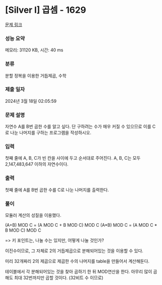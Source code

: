 # [Silver I] 곱셈 - 1629 

[문제 링크](https://www.acmicpc.net/problem/1629) 

### 성능 요약

메모리: 31120 KB, 시간: 40 ms

### 분류

분할 정복을 이용한 거듭제곱, 수학

### 제출 일자

2024년 3월 18일 02:05:59

### 문제 설명

<p>자연수 A를 B번 곱한 수를 알고 싶다. 단 구하려는 수가 매우 커질 수 있으므로 이를 C로 나눈 나머지를 구하는 프로그램을 작성하시오.</p>

### 입력 

 <p>첫째 줄에 A, B, C가 빈 칸을 사이에 두고 순서대로 주어진다. A, B, C는 모두 2,147,483,647 이하의 자연수이다.</p>

### 출력 

 <p>첫째 줄에 A를 B번 곱한 수를 C로 나눈 나머지를 출력한다.</p>


### 풀이 

모듈러 계산의 성질을 이용했다.

(A+B) MOD C = (A MOD C + B MOD C) MOD C
(A*B) MOD C = (A MOD C * B MOD C) MOD C

=> 키 포인트는, 나눌 수는 있지만, 어떻게 나눌 것인가?

이진수이므로, 그 자체로 2의 거듭제곱으로 분해되어있는 것을 이용할 수 있다.

미리 32개짜리 2의 제곱으로 제곱한 수의 나머지를 table을 만들어서 계산해둔다.

테이블에서 각 분해되어있는 것을 찾아 곱하기 한 뒤 MOD연산을 한다. 아무리 많이 곱해도 최대 32번까지만 곱할 것이다. (32비트 수 이므로)
